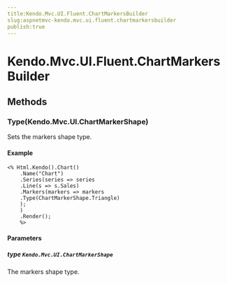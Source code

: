 ```yaml
---
title:Kendo.Mvc.UI.Fluent.ChartMarkersBuilder
slug:aspnetmvc-kendo.mvc.ui.fluent.chartmarkersbuilder
publish:true
---
```


# Kendo.Mvc.UI.Fluent.ChartMarkersBuilder

## Methods

### Type(Kendo.Mvc.UI.ChartMarkerShape)
Sets the markers shape type.

#### Example
    <% Html.Kendo().Chart()
        .Name("Chart")
        .Series(series => series
        .Line(s => s.Sales)
        .Markers(markers => markers
        .Type(ChartMarkerShape.Triangle)
        );
        )
        .Render();
        %>

#### Parameters

##### type `Kendo.Mvc.UI.ChartMarkerShape`
The markers shape type.